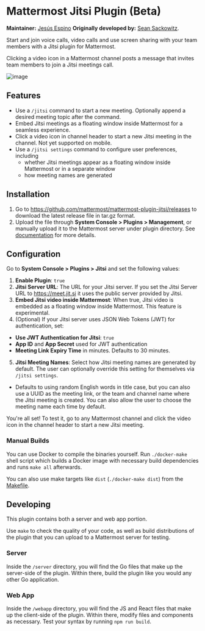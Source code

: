 # Mattermost Jitsi Plugin (Beta)

**Maintainer:** [Jesús Espino](https://github.com/jespino)
**Originally developed by:** [Sean Sackowitz](https://github.com/seansackowitz).

Start and join voice calls, video calls and use screen sharing with your team members with a Jitsi plugin for Mattermost.

Clicking a video icon in a Mattermost channel posts a message that invites team members to join a Jitsi meetings call.

![image](https://user-images.githubusercontent.com/13119842/82381170-ba500680-99f7-11ea-8254-d4503999783e.png)

## Features

- Use a `/jitsi` command to start a new meeting. Optionally append a desired meeting topic after the command.
- Embed Jitsi meetings as a floating window inside Mattermost for a seamless experience.
- Click a video icon in channel header to start a new Jitsi meeting in the channel. Not yet supported on mobile.
- Use a `/jitsi settings` command to configure user preferences, including
    - whether Jitsi meetings appear as a floating window inside Mattermost or in a separate window
    - how meeting names are generated

## Installation

1. Go to https://github.com/mattermost/mattermost-plugin-jitsi/releases to download the latest release file in tar.gz format.
2. Upload the file through **System Console > Plugins > Management**, or manually upload it to the Mattermost server under plugin directory. See [documentation](https://docs.mattermost.com/administration/plugins.html#set-up-guide) for more details.

## Configuration

Go to **System Console > Plugins > Jitsi** and set the following values:

1. **Enable Plugin**: ``true``
2. **Jitsi Server URL**: The URL for your Jitsi server. If you set the Jitsi Server URL to https://meet.jit.si it uses the public server provided by Jitsi.
3. **Embed Jitsi video inside Mattermost**: When true, Jitsi video is embedded as a floating window inside Mattermost. This feature is experimental.
4. (Optional) If your Jitsi server uses JSON Web Tokens (JWT) for authentication, set:

  - **Use JWT Authentication for Jitsi**: ``true``
  - **App ID** and **App Secret** used for JWT authentication
  - **Meeting Link Expiry Time** in minutes. Defaults to 30 minutes.
  
5. **Jitsi Meeting Names**: Select how Jitsi meeting names are generated by default. The user can optionally override this setting for themselves via `/jitsi settings`.

  - Defaults to using random English words in title case, but you can also use a UUID as the meeting link, or the team and channel name where the Jitsi meeting is created. You can also allow the user to choose the meeting name each time by default.

You're all set! To test it, go to any Mattermost channel and click the video icon in the channel header to start a new Jitsi meeting.

### Manual Builds

You can use Docker to compile the binaries yourself. Run `./docker-make` shell script which builds a Docker image with necessary build dependencies and runs `make all` afterwards.

You can also use make targets like `dist` (`./docker-make dist`) from the [Makefile](./Makefile).

## Developing

This plugin contains both a server and web app portion.

Use `make` to check the quality of your code, as well as build distributions of the plugin that you can upload to a Mattermost server for testing.

### Server

Inside the `/server` directory, you will find the Go files that make up the server-side of the plugin. Within there, build the plugin like you would any other Go application.

### Web App

Inside the `/webapp` directory, you will find the JS and React files that make up the client-side of the plugin. Within there, modify files and components as necessary. Test your syntax by running `npm run build`.
